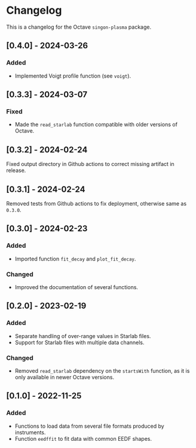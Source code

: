 Changelog
=========
This is a changelog for the Octave `singon-plasma` package.

[0.4.0] - 2024-03-26
--------------------
### Added
- Implemented Voigt profile function (see `voigt`).

[0.3.3] - 2024-03-07
--------------------
### Fixed
- Made the `read_starlab` function compatible with older versions
  of Octave.

[0.3.2] - 2024-02-24
--------------------
Fixed output directory in Github actions to correct missing
artifact in release.

[0.3.1] - 2024-02-24
--------------------
Removed tests from Github actions to fix deployment,
otherwise same as `0.3.0`.

[0.3.0] - 2024-02-23
--------------------
### Added
- Imported function `fit_decay` and `plot_fit_decay`.

### Changed
- Improved the documentation of several functions.

[0.2.0] - 2023-02-19
--------------------
### Added
- Separate handling of over-range values in Starlab files.
- Support for Starlab files with multiple data channels.

### Changed
- Removed `read_starlab` dependency on the `startsWith` function,
  as it is only available in newer Octave versions.

[0.1.0] - 2022-11-25
--------------------
### Added
- Functions to load data from several file formats produced by instruments.
- Function `eedffit` to fit data with common EEDF shapes.
